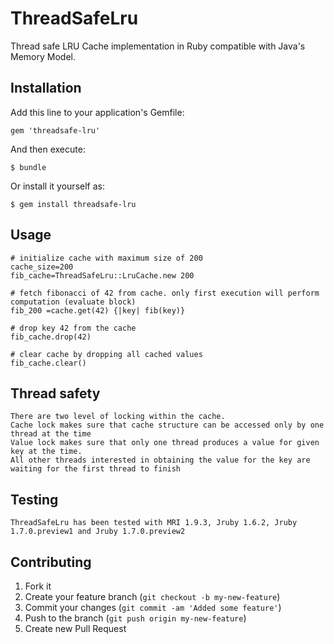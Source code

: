 # ThreadSafeLru

Thread safe LRU Cache implementation in Ruby compatible with Java's Memory Model.

## Installation

Add this line to your application's Gemfile:

    gem 'threadsafe-lru'

And then execute:

    $ bundle

Or install it yourself as:

    $ gem install threadsafe-lru

## Usage

	# initialize cache with maximum size of 200
	cache_size=200
	fib_cache=ThreadSafeLru::LruCache.new 200

	# fetch fibonacci of 42 from cache. only first execution will perform computation (evaluate block)	
	fib_200 =cache.get(42) {|key| fib(key)}
	
	# drop key 42 from the cache
	fib_cache.drop(42)
	
	# clear cache by dropping all cached values
	fib_cache.clear()	

## Thread safety

	There are two level of locking within the cache.
	Cache lock makes sure that cache structure can be accessed only by one thread at the time
	Value lock makes sure that only one thread produces a value for given key at the time. 
	All other threads interested in obtaining the value for the key are waiting for the first thread to finish
	
## Testing
	
	ThreadSafeLru has been tested with MRI 1.9.3, Jruby 1.6.2, Jruby 1.7.0.preview1 and Jruby 1.7.0.preview2  
			

## Contributing

1. Fork it
2. Create your feature branch (`git checkout -b my-new-feature`)
3. Commit your changes (`git commit -am 'Added some feature'`)
4. Push to the branch (`git push origin my-new-feature`)
5. Create new Pull Request
